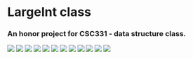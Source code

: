 # LargeInt class
### An honor project for CSC331 - data structure class.


![](Images/Presentation/Slide1.jpg)
![](Images/Presentation/Slide2.jpg)
![](Images/Presentation/Slide3.jpg)
![](Images/Presentation/Slide4.jpg)
![](Images/Presentation/Slide5.jpg)
![](Images/Presentation/Slide6.jpg)
![](Images/Presentation/Slide7.jpg)
![](Images/Presentation/Slide8.jpg)
![](Images/Presentation/Slide9.jpg)
![](Images/Presentation/Slide10.jpg)
![](Images/Presentation/Slide11.jpg)
![](Images/Presentation/Slide12.jpg)
